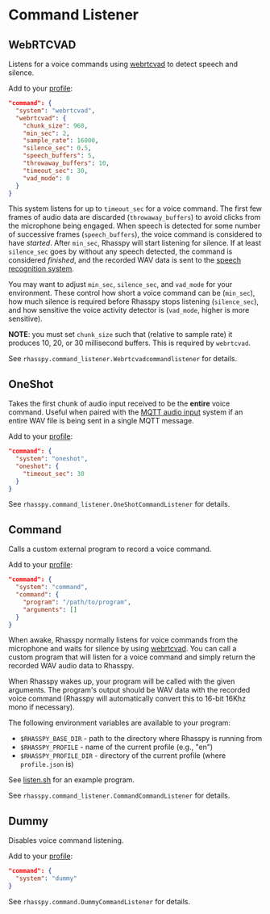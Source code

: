 # Command Listener

## WebRTCVAD

Listens for a voice commands using [webrtcvad](https://github.com/wiseman/py-webrtcvad) to detect speech and silence.

Add to your [profile](profiles.md):

```json
"command": {
  "system": "webrtcvad",
  "webrtcvad": {
    "chunk_size": 960,
    "min_sec": 2,
    "sample_rate": 16000,
    "silence_sec": 0.5,
    "speech_buffers": 5,
    "throwaway_buffers": 10,
    "timeout_sec": 30,
    "vad_mode": 0
  }
}
```
    
This system listens for up to `timeout_sec` for a voice command. The first few frames of audio data are discarded (`throwaway_buffers`) to avoid clicks from the microphone being engaged. When speech is detected for some number of successive frames (`speech_buffers`), the voice command is considered to have *started*. After `min_sec`, Rhasspy will start listening for silence. If at least `silence_sec` goes by without any speech detected, the command is considered *finished*, and the recorded WAV data is sent to the [speech recognition system](speech-to-text.md).

You may want to adjust `min_sec`, `silence_sec`, and `vad_mode` for your environment.
These control how short a voice command can be (`min_sec`), how much silence is required before Rhasspy stops listening (`silence_sec`), and how sensitive the voice activity detector is (`vad_mode`, higher is more sensitive).

**NOTE**: you must set `chunk_size` such that (relative to sample rate) it produces 10, 20, or 30 millisecond buffers. This is required by `webrtcvad`.

See `rhasspy.command_listener.Webrtcvadcommandlistener` for details.

## OneShot

Takes the first chunk of audio input received to be the **entire** voice command.
Useful when paired with the [MQTT audio input](audio-input.md#mqtthermes) system if an entire WAV file is being sent in a single MQTT message.

Add to your [profile](profiles.md):

```json
"command": {
  "system": "oneshot",
  "oneshot": {
    "timeout_sec": 30
  }
}
```
    
See `rhasspy.command_listener.OneShotCommandListener` for details.

## Command

Calls a custom external program to record a voice command.

Add to your [profile](profiles.md):

```json
"command": {
  "system": "command",
  "command": {
    "program": "/path/to/program",
    "arguments": []
  }
}
```

When awake, Rhasspy normally listens for voice commands from the microphone and waits for silence by using [webrtcvad](https://github.com/wiseman/py-webrtcvad). You can call a custom program that will listen for a voice command and simply return the recorded WAV audio data to Rhasspy.

When Rhasspy wakes up, your program will be called with the given arguments. The program's output should be WAV data with the recorded voice command (Rhasspy will automatically convert this to 16-bit 16Khz mono if necessary).

The following environment variables are available to your program:

* `$RHASSPY_BASE_DIR` - path to the directory where Rhasspy is running from
* `$RHASSPY_PROFILE` - name of the current profile (e.g., "en")
* `$RHASSPY_PROFILE_DIR` - directory of the current profile (where `profile.json` is)

See [listen.sh](https://github.com/synesthesiam/rhasspy/blob/master/bin/mock-commands/listen.sh) for an example program.

See `rhasspy.command_listener.CommandCommandListener` for details.

## Dummy

Disables voice command listening.

Add to your [profile](profiles.md):

```json
"command": {
  "system": "dummy"
}
```

See `rhasspy.command.DummyCommandListener` for details.
